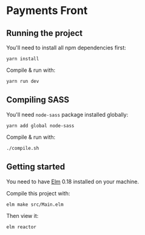 # Payments Front

## Running the project
You'll need to install all npm dependencies first:
```
yarn install
```

Compile & run with:
```
yarn run dev
```

## Compiling SASS
You'll need `node-sass` package installed globally:
```
yarn add global node-sass
```

Compile & run with:
```
./compile.sh
```

## Getting started

You need to have [Elm](http://elm-lang.org/) 0.18 installed on your machine.

Compile this project with:

    elm make src/Main.elm

Then view it:

    elm reactor
